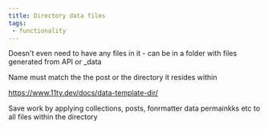 ```yaml
---
title: Directory data files
tags: 
 - functionality
---
```



Doesn't even need to have any files in it - can be in a folder with files generated from API or _data

Name must match the the post or the directory it resides within

https://www.11ty.dev/docs/data-template-dir/

Save work by applying collections, posts, fonrmatter data permainkks etc to all files within the directory